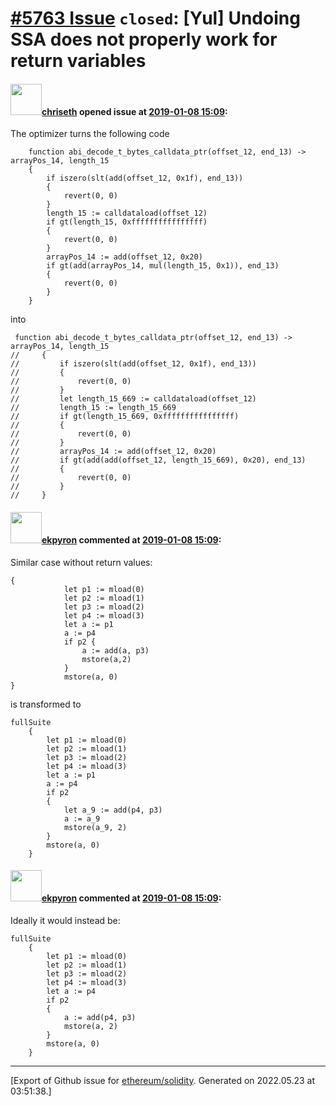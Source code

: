 # [\#5763 Issue](https://github.com/ethereum/solidity/issues/5763) `closed`: [Yul] Undoing SSA does not properly work for return variables

#### <img src="https://avatars.githubusercontent.com/u/9073706?v=4" width="50">[chriseth](https://github.com/chriseth) opened issue at [2019-01-08 15:09](https://github.com/ethereum/solidity/issues/5763):

The optimizer turns the following code
```
    function abi_decode_t_bytes_calldata_ptr(offset_12, end_13) -> arrayPos_14, length_15
    {
        if iszero(slt(add(offset_12, 0x1f), end_13))
        {
            revert(0, 0)
        }
        length_15 := calldataload(offset_12)
        if gt(length_15, 0xffffffffffffffff)
        {
            revert(0, 0)
        }
        arrayPos_14 := add(offset_12, 0x20)
        if gt(add(arrayPos_14, mul(length_15, 0x1)), end_13)
        {
            revert(0, 0)
        }
    }
```
into
```
 function abi_decode_t_bytes_calldata_ptr(offset_12, end_13) -> arrayPos_14, length_15
//     {
//         if iszero(slt(add(offset_12, 0x1f), end_13))
//         {
//             revert(0, 0)
//         }
//         let length_15_669 := calldataload(offset_12)
//         length_15 := length_15_669
//         if gt(length_15_669, 0xffffffffffffffff)
//         {
//             revert(0, 0)
//         }
//         arrayPos_14 := add(offset_12, 0x20)
//         if gt(add(add(offset_12, length_15_669), 0x20), end_13)
//         {
//             revert(0, 0)
//         }
//     }
```


#### <img src="https://avatars.githubusercontent.com/u/1347491?v=4" width="50">[ekpyron](https://github.com/ekpyron) commented at [2019-01-08 15:09](https://github.com/ethereum/solidity/issues/5763#issuecomment-453984531):

Similar case without return values:
```
{
    		let p1 := mload(0)
    		let p2 := mload(1)
    		let p3 := mload(2)
    		let p4 := mload(3)
    		let a := p1
    		a := p4
    		if p2 {
    			a := add(a, p3)
    			mstore(a,2)
    		}
    		mstore(a, 0)
}
```
is transformed to
```
fullSuite
    {
        let p1 := mload(0)
        let p2 := mload(1)
        let p3 := mload(2)
        let p4 := mload(3)
        let a := p1
        a := p4
        if p2
        {
            let a_9 := add(p4, p3)
            a := a_9
            mstore(a_9, 2)
        }
        mstore(a, 0)
    }
```

#### <img src="https://avatars.githubusercontent.com/u/1347491?v=4" width="50">[ekpyron](https://github.com/ekpyron) commented at [2019-01-08 15:09](https://github.com/ethereum/solidity/issues/5763#issuecomment-453985019):

Ideally it would instead be:
```
fullSuite
    {
        let p1 := mload(0)
        let p2 := mload(1)
        let p3 := mload(2)
        let p4 := mload(3)
        let a := p4
        if p2
        {
            a := add(p4, p3)
            mstore(a, 2)
        }
        mstore(a, 0)
    }

```


-------------------------------------------------------------------------------



[Export of Github issue for [ethereum/solidity](https://github.com/ethereum/solidity). Generated on 2022.05.23 at 03:51:38.]
